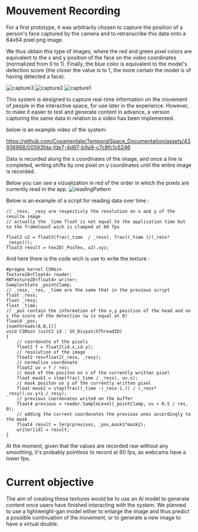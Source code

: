 
# Mouvement Recording 

For a first prototype, it was arbitrarily chosen to capture the position of a person's face captured by the camera and to retranscribe this data onto a 64x64 pixel png image.

We thus obtain this type of images, where the red and green pixel colors are equivalent to the x and y position of the face on the video coordinates (normalized from 0 to 1). Finally, the blue color is equivalent to the model's detection score (the closer the value is to 1, the more certain the model is of having detected a face). 

![capture3](https://github.com/Cosamentale/TemporalSpace_Documentation/assets/43936968/01de0a0f-d746-45a3-92fb-c39c658735ea)
![capture2](https://github.com/Cosamentale/TemporalSpace_Documentation/assets/43936968/b466c456-1067-400a-b6ec-9202b0534a13)
![capture1](https://github.com/Cosamentale/TemporalSpace_Documentation/assets/43936968/4739447e-264e-4d7c-952e-eda9a1999fef)

This system is designed to capture real-time information on the movement of people in the interactive space, for use later in the experience.
However, to make it easier to test and generate content in advance, a version capturing the same data in relation to a video has been implemented. 

below is an example video of the system:

https://github.com/Cosamentale/TemporalSpace_Documentation/assets/43936968/00593fda-fde7-4d97-b9a9-c7c8fc1c6246

Data is recorded along the x coordinates of the image, and once a line is completed, writing shifts by one pixel on y coordinates until the entire image is recorded.

Below you can see a vizualization in red of the order in which the pixels are currently read in the app.
![readingPattern](https://github.com/Cosamentale/TemporalSpace_Documentation/assets/43936968/9a4c3631-8357-4487-86c9-67dd8cab6a9a)

Below is an example of a script for reading data over time :
``` HLSL
// _resx, _resy are respectivly the resolution on x and y of the resulte image
// actually the _time float is not equal to the application time but to the frameCount wich is clamped at 60 fps

float2 u2 = float2(frac(_time  / _resx), frac((_time )/(_resx* _resyx)));
float3 result = tex2D(_PosTex, u2).xyz;
```

And here there is the code wich is use to write the texture :
``` HLSL
#pragma kernel CSMain
Texture2D<float4> reader; 
RWTexture2D<float4> writer;
SamplerState _pointClamp;
// _resx, _res, _time are the same that in the previous script
float _resx;
float _resy;
float _time;
// _pos contain the information of the x,y position of the head and on z the score of the detection (w is equal at 0)
float4 _pos;
[numthreads(8,8,1)]
void CSMain (uint2 id : SV_DispatchThreadID) 
{
	// coordonate of the pixels
	float2 f = float2(id.x,id.y);
	// resolution of the image
	float2 res=float2(_resx, _resy);
	// normalize coordonate
	float2 uv = f / res;
	// mask of the positon on x of the currently written pixel
	float mask1 = step(frac(_time / _resx), uv.x);
	// mask positon on y of the currently written pixel
	float mask2 = step(frac((_time -(_resx-1.)) / (_resx* _resy)),uv.y+1./_resy);
	// previous coordonates writed on the buffer
	float4 previous = reader.SampleLevel(_pointClamp, uv + 0.5 / res, 0);
	// adding the current coordonates the previous ones accordingly to the mask
	float4 result = lerp(previous, _pos,mask1*mask2);
	writer[id] = result;
}

```

At the moment, given that the values are recorded raw without any smoothing, it's probably pointless to record at 60 fps, as webcams have a lower fps.

# Current objective

The aim of creating these textures would be to use an AI model to generate content once users have finished interacting with the system.
We planned to use a lightweight-gan model either to enlarge the image and thus predict a possible continuation of the movement, or to generate a new image to have a virtual double.
